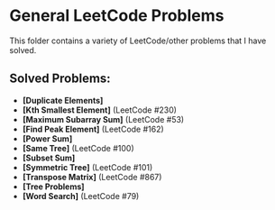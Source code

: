 # General LeetCode Problems

This folder contains a variety of LeetCode/other problems that I have solved.

## Solved Problems:
- **[Duplicate Elements]**
- **[Kth Smallest Element]** (LeetCode #230)
- **[Maximum Subarray Sum]** (LeetCode #53)
- **[Find Peak Element]** (LeetCode #162)
- **[Power Sum]**
- **[Same Tree]** (LeetCode #100)
- **[Subset Sum]**
- **[Symmetric Tree]** (LeetCode #101)
- **[Transpose Matrix]** (LeetCode #867)
- **[Tree Problems]**
- **[Word Search]** (LeetCode #79)